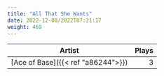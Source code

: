 ```yaml
---
title: "All That She Wants"
date: 2022-12-08/2022T07:21:17
weight: 469
---
```




 Artist | Plays 
----- | -----:
[Ace of Base]({{< ref "a86244">}}) | 3
